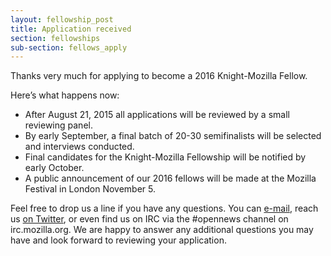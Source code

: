```yaml
---
layout: fellowship_post
title: Application received
section: fellowships
sub-section: fellows_apply
---
```

Thanks very much for applying to become a 2016 Knight-Mozilla Fellow.

Here’s what happens now:

* After August 21, 2015 all applications will be reviewed by a small reviewing panel.
* By early September, a final batch of 20-30 semifinalists will be selected and interviews conducted.
* Final candidates for the Knight-Mozilla Fellowship will be notified by early October.
* A public announcement of our 2016 fellows will be made at the Mozilla Festival in London November 5.

Feel free to drop us a line if you have any questions. You can [e-mail](mailto:opennews@mozillafoundation.org), reach us [on Twitter](http://twitter.com/opennews), or even find us on IRC via the #opennews channel on irc.mozilla.org.
We are happy to answer any additional questions you may have and look forward to reviewing your application.

